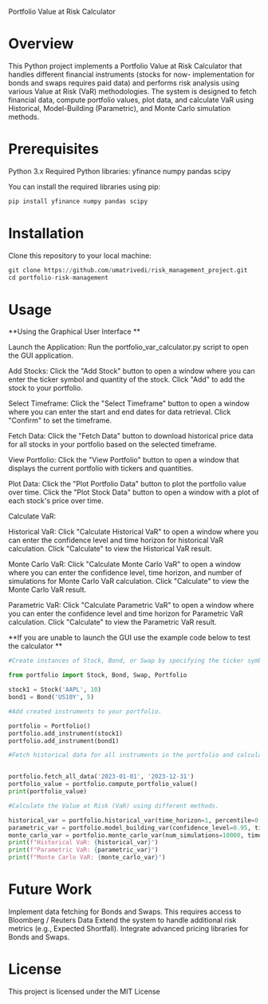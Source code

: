 Portfolio Value at Risk Calculator

# Overview

This Python project implements a Portfolio Value at Risk Calculator that handles different financial instruments (stocks for now- implementation for bonds and swaps requires paid data) and performs risk analysis using various Value at Risk (VaR) methodologies. The system is designed to fetch financial data, compute portfolio values, plot data, and calculate VaR using Historical, Model-Building (Parametric), and Monte Carlo simulation methods.

# Prerequisites

Python 3.x
Required Python libraries:
yfinance
numpy
pandas
scipy

You can install the required libraries using pip:

```python
pip install yfinance numpy pandas scipy

```
# Installation

Clone this repository to your local machine:

```python
git clone https://github.com/umatrivedi/risk_management_project.git
cd portfolio-risk-management
```

# Usage

**Using the Graphical User Interface 
**

Launch the Application:
Run the portfolio_var_calculator.py script to open the GUI application.

Add Stocks:
Click the "Add Stock" button to open a window where you can enter the ticker symbol and quantity of the stock.
Click "Add" to add the stock to your portfolio.

Select Timeframe:
Click the "Select Timeframe" button to open a window where you can enter the start and end dates for data retrieval.
Click "Confirm" to set the timeframe.

Fetch Data:
Click the "Fetch Data" button to download historical price data for all stocks in your portfolio based on the selected timeframe.

View Portfolio:
Click the "View Portfolio" button to open a window that displays the current portfolio with tickers and quantities.

Plot Data:
Click the "Plot Portfolio Data" button to plot the portfolio value over time.
Click the "Plot Stock Data" button to open a window with a plot of each stock's price over time.

Calculate VaR:

Historical VaR:
Click "Calculate Historical VaR" to open a window where you can enter the confidence level and time horizon for historical VaR calculation.
Click "Calculate" to view the Historical VaR result.

Monte Carlo VaR:
Click "Calculate Monte Carlo VaR" to open a window where you can enter the confidence level, time horizon, and number of simulations for Monte Carlo VaR calculation.
Click "Calculate" to view the Monte Carlo VaR result.

Parametric VaR:
Click "Calculate Parametric VaR" to open a window where you can enter the confidence level and time horizon for Parametric VaR calculation.
Click "Calculate" to view the Parametric VaR result.

**If you are unable to launch the GUI use the example code below to test the calculator
**
```python
#Create instances of Stock, Bond, or Swap by specifying the ticker symbol and quantity.

from portfolio import Stock, Bond, Swap, Portfolio

stock1 = Stock('AAPL', 10)
bond1 = Bond('US10Y', 5)

#Add created instruments to your portfolio.

portfolio = Portfolio()
portfolio.add_instrument(stock1)
portfolio.add_instrument(bond1)

#Fetch historical data for all instruments in the portfolio and calculate the portfolio's total value.


portfolio.fetch_all_data('2023-01-01', '2023-12-31')
portfolio_value = portfolio.compute_portfolio_value()
print(portfolio_value)

#Calculate the Value at Risk (VaR) using different methods.

historical_var = portfolio.historical_var(time_horizon=1, percentile=0.95)
parametric_var = portfolio.model_building_var(confidence_level=0.95, time_horizon=1)
monte_carlo_var = portfolio.monte_carlo_var(num_simulations=10000, time_horizon=1, percentile=0.95)
print(f"Historical VaR: {historical_var}")
print(f"Parametric VaR: {parametric_var}")
print(f"Monte Carlo VaR: {monte_carlo_var}")

```

# Future Work
Implement data fetching for Bonds and Swaps. This requires access to Bloomberg / Reuters Data 
Extend the system to handle additional risk metrics (e.g., Expected Shortfall).
Integrate advanced pricing libraries for Bonds and Swaps.

# License
This project is licensed under the MIT License

